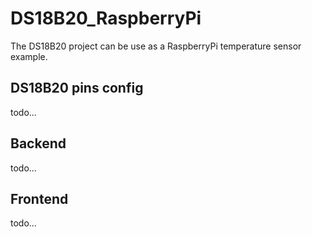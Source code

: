 # DS18B20_RaspberryPi
The DS18B20 project can be use as a RaspberryPi temperature sensor example. 

## DS18B20 pins config
todo...

## Backend 
todo...

## Frontend
todo...
